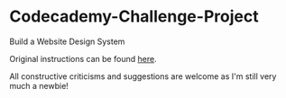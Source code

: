 # Codecademy-Challenge-Project
Build a Website Design System

Original instructions can be found <a href="https://www.codecademy.com/paths/front-end-engineer-career-path/tracks/fecp-improved-styling-with-css/modules/fecp-challenge-project-build-a-website-design-system/projects/independent-project-web-design-system">here</a>.

All constructive criticisms and suggestions are welcome as I'm still very much a newbie!
